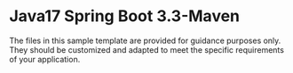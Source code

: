 # Java17 Spring Boot 3.3-Maven
The files in this sample template are provided for guidance purposes only. They should be customized and adapted to meet the specific requirements of your application.
